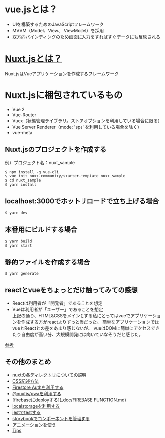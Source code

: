 # vue.jsとは？
* UIを構築するためのJavaScriptフレームワーク
* MVVM（Model、View、 ViewModel）を採用
* 双方向バインディングのため画面に入力をすればすぐデータにも反映される

# [Nuxt.jsとは？](https://ja.nuxtjs.org/guide/)
Nuxt.jsはVueアプリケーションを作成するフレームワーク

# Nuxt.jsに梱包されているもの
 * Vue 2
 * Vue-Router
 * Vuex（状態管理ライブラリ。ストアオプションを利用している場合に限る）
 * Vue Server Renderer（mode: 'spa' を利用している場合を除く）
 * vue-meta

## Nuxt.jsのプロジェクトを作成する
例）プロジェクト名：nuxt_sample
```
$ npm install -g vue-cli 
$ vue init nuxt-community/starter-template nuxt_sample
$ cd nuxt_sample
$ yarn install
```

## localhost:3000でホットリロードで立ち上げる場合
```
$ yarn dev
```

## 本番用にビルドする場合
```
$ yarn build
$ yarn start
```

## 静的ファイルを作成する場合
```
$ yarn generate
```

## reactとvueをちょっとだけ触ってみての感想
* Reactは利用者が「開発者」であることを想定
* Vueは利用者が「ユーザー」であることを想定  
上記の通り、HTML&CSSをメインとする私にとってはvueでアプリケーションを作成する方がreactよりずっと楽だった。
簡単なアプリケーションではvueとReactとの差をあまり感じないが、
vueはDOMに簡単にアクセスできたり自由度が高い分、大規模開発には向いていなそうだと感じた。

[参考](https://qiita.com/yoichiwo7/items/236b6535695ea67b4fbe)

## その他のまとめ
* [nuxtの各ディレクトリについての説明](_doc/NUXT.md)
* [CSS記述方法](_doc/CSS.md)
* [Firestore Authを利用する](_doc/AUTH.md)
* [@nuxtjs/pwaを利用する](_doc/PWA.md)
* [firebaseにdeployする](_doc/FIREBASE FUNCTION.md)
* [localstorageを利用する](_doc/LOCALSTORAGE.md)
* [jestでtestする](_doc/TEST.md)
* [storybookでコンポーネントを管理する](_doc/STORYBOOK.md)
* [アニメーションを使う](_doc/ANIMATION.md)
* [Tips](_doc/TIPS.md)

